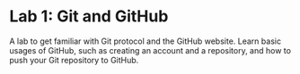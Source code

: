 # Lab 1: Git and GitHub

A lab to get familiar with Git protocol and the GitHub website. 
Learn basic usages of GitHub, such as creating an account and a repository, and how to push your Git repository to GitHub.
